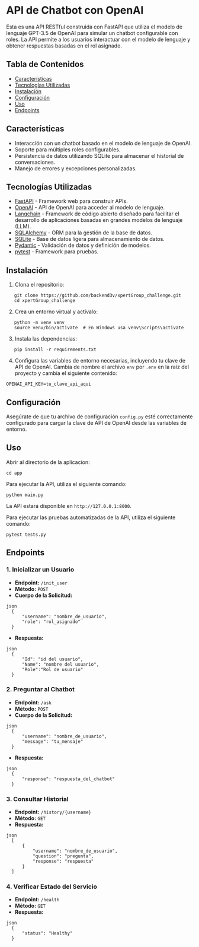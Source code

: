 # API de Chatbot con OpenAI

Esta es una API RESTful construida con FastAPI que utiliza el modelo de lenguaje GPT-3.5 de OpenAI para simular un chatbot configurable con roles. La API permite a los usuarios interactuar con el modelo de lenguaje y obtener respuestas basadas en el rol asignado.


## Tabla de Contenidos

- [Características](#características)
- [Tecnologías Utilizadas](#tecnologías-utilizadas)
- [Instalación](#instalación)
- [Configuración](#configuración)
- [Uso](#uso)
- [Endpoints](#endpoints)


## Características

- Interacción con un chatbot basado en el modelo de lenguaje de OpenAI.
- Soporte para múltiples roles configurables.
- Persistencia de datos utilizando SQLite para almacenar el historial de conversaciones.
- Manejo de errores y excepciones personalizadas.


## Tecnologías Utilizadas
- [FastAPI](https://fastapi.tiangolo.com/) - Framework web para construir APIs.
- [OpenAI](https://openai.com/api/) - API de OpenAI para acceder al modelo de lenguaje.
- [Langchain](https://www.langchain.com/) - Framework de código abierto diseñado para facilitar el desarrollo de aplicaciones basadas en grandes modelos de lenguaje (LLM).
- [SQLAlchemy](https://www.sqlalchemy.org/) - ORM para la gestión de la base de datos.
- [SQLite](https://www.sqlite.org/index.html) - Base de datos ligera para almacenamiento de datos.
- [Pydantic](https://pydantic-docs.helpmanual.io/) - Validación de datos y definición de modelos.
- [pytest](https://pytest.org/) - Framework para pruebas.



## Instalación
1. Clona el repositorio:
```
   git clone https://github.com/backend3v/xpertGroup_challenge.git
   cd xpertGroup_challenge
```


2. Crea un entorno virtual y actívalo:
```
   python -m venv venv
   source venv/bin/activate  # En Windows usa venv\Scripts\activate
```


3. Instala las dependencias:
```
   pip install -r requirements.txt
```


4. Configura las variables de entorno necesarias, incluyendo tu clave de API de OpenAI. Cambia de nombre el archivo `env` por `.env` en la raíz del proyecto y cambia el siguiente contenido:
```
OPENAI_API_KEY=tu_clave_api_aqui
```


## Configuración
Asegúrate de que tu archivo de configuración `config.py` esté correctamente configurado para cargar la clave de API de OpenAI desde las variables de entorno.
## Uso
Abrir al directorio de la aplicacion:
```
cd app
```

Para ejecutar la API, utiliza el siguiente comando:
```
python main.py
```

La API estará disponible en `http://127.0.0.1:8000`.

Para ejecutar las pruebas automatizadas de la API, utiliza el siguiente comando:
```
pytest tests.py
```



## Endpoints
### 1. Inicializar un Usuario
- **Endpoint:** `/init_user`
- **Método:** `POST`
- **Cuerpo de la Solicitud:**
```
json
  {
      "username": "nombre_de_usuario",
      "role": "rol_asignado"
  }
```


  
- **Respuesta:**
```
json
  {
      "Id": "id del usuario",
      "Name": "nombre del usuario",
      "Role":"Rol de usuario"
  }
```



### 2. Preguntar al Chatbot
- **Endpoint:** `/ask`
- **Método:** `POST`
- **Cuerpo de la Solicitud:**
```
json
  {
      "username": "nombre_de_usuario",
      "message": "tu_mensaje"
  }
```


  
- **Respuesta:**
```
json
  {
      "response": "respuesta_del_chatbot"
  }
```


### 3. Consultar Historial
- **Endpoint:** `/history/{username}`
- **Método:** `GET`
- **Respuesta:**
```
json
  [
      {
          "username": "nombre_de_usuario",
          "question": "pregunta",
          "response": "respuesta"
      }
  ]
```


### 4. Verificar Estado del Servicio
- **Endpoint:** `/health`
- **Método:** `GET`
- **Respuesta:**
```
json
  {
      "status": "Healthy"
  }
```
